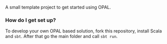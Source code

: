 A small template project to get started using OPAL.

### How do I get set up? ###

To develop your own OPAL based solution, fork this repository, install Scala and `sbt`. After that go the main folder and call `sbt run`.